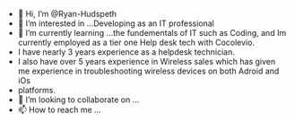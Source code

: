 - 👋 Hi, I’m @Ryan-Hudspeth
- 👀 I’m interested in ...Developing as an IT professional
- 🌱 I’m currently learning ...the fundementals of IT such as Coding, and Im currently employed as a tier one Help desk tech with Cocolevio.
-  I have nearly 3 years experience as a helpdesk technician.
-  I also have over 5 years experience in Wireless sales which has given me experience in troubleshooting wireless devices on both Adroid and iOs 
-  platforms.
- 💞️ I’m looking to collaborate on ...
- 📫 How to reach me ...

<!---
Ryan-Hudspeth/Ryan-Hudspeth is a ✨ special ✨ repository because its `README.md` (this file) appears on your GitHub profile.
You can click the Preview link to take a look at your changes.
--->
